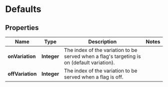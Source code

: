 
# Defaults

## Properties
Name | Type | Description | Notes
------------ | ------------- | ------------- | -------------
**onVariation** | **Integer** | The index of the variation to be served when a flag&#39;s targeting is on (default variation). | 
**offVariation** | **Integer** | The index of the variation to be served when a flag is off. | 




